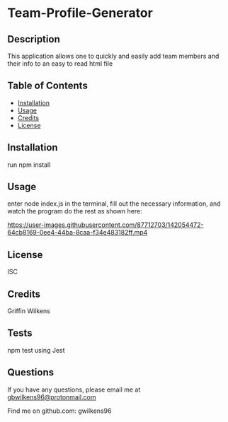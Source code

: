 # Team-Profile-Generator

## Description

This application allows one to quickly and easily add team members and their info to an easy to read html file

## Table of Contents

- [Installation](#installation)
- [Usage](#usage)
- [Credits](#credits)
- [License](#license)

## Installation

run npm install

## Usage

enter node index.js in the terminal, fill out the necessary information, and watch the program do the rest as shown here:


https://user-images.githubusercontent.com/87712703/142054472-64cb8169-0ee4-44ba-8caa-f34e483182ff.mp4



## License

ISC

## Credits

Griffin Wilkens

## Tests

npm test using Jest

## Questions

If you have any questions, please email me at gbwilkens96@protonmail.com

Find me on github.com: gwilkens96
